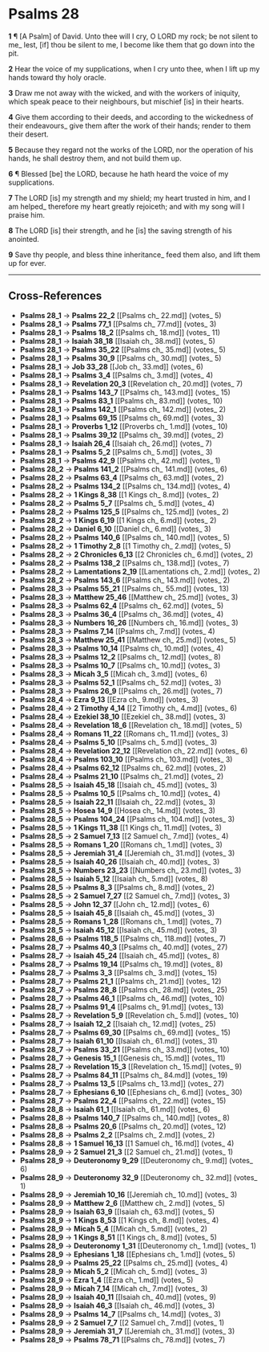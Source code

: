 # Psalms 28

**1** ¶ [A Psalm] of David. Unto thee will I cry, O LORD my rock; be not silent to me_ lest, [if] thou be silent to me, I become like them that go down into the pit.

**2** Hear the voice of my supplications, when I cry unto thee, when I lift up my hands toward thy holy oracle.

**3** Draw me not away with the wicked, and with the workers of iniquity, which speak peace to their neighbours, but mischief [is] in their hearts.

**4** Give them according to their deeds, and according to the wickedness of their endeavours_ give them after the work of their hands; render to them their desert.

**5** Because they regard not the works of the LORD, nor the operation of his hands, he shall destroy them, and not build them up.

**6** ¶ Blessed [be] the LORD, because he hath heard the voice of my supplications.

**7** The LORD [is] my strength and my shield; my heart trusted in him, and I am helped_ therefore my heart greatly rejoiceth; and with my song will I praise him.

**8** The LORD [is] their strength, and he [is] the saving strength of his anointed.

**9** Save thy people, and bless thine inheritance_ feed them also, and lift them up for ever.

---

## Cross-References

- **Psalms 28_1** → **Psalms 22_2** [[Psalms ch_ 22.md]] (votes_ 5)
- **Psalms 28_1** → **Psalms 77_1** [[Psalms ch_ 77.md]] (votes_ 3)
- **Psalms 28_1** → **Psalms 18_2** [[Psalms ch_ 18.md]] (votes_ 11)
- **Psalms 28_1** → **Isaiah 38_18** [[Isaiah ch_ 38.md]] (votes_ 5)
- **Psalms 28_1** → **Psalms 35_22** [[Psalms ch_ 35.md]] (votes_ 5)
- **Psalms 28_1** → **Psalms 30_9** [[Psalms ch_ 30.md]] (votes_ 5)
- **Psalms 28_1** → **Job 33_28** [[Job ch_ 33.md]] (votes_ 6)
- **Psalms 28_1** → **Psalms 3_4** [[Psalms ch_ 3.md]] (votes_ 4)
- **Psalms 28_1** → **Revelation 20_3** [[Revelation ch_ 20.md]] (votes_ 7)
- **Psalms 28_1** → **Psalms 143_7** [[Psalms ch_ 143.md]] (votes_ 15)
- **Psalms 28_1** → **Psalms 83_1** [[Psalms ch_ 83.md]] (votes_ 10)
- **Psalms 28_1** → **Psalms 142_1** [[Psalms ch_ 142.md]] (votes_ 2)
- **Psalms 28_1** → **Psalms 69_15** [[Psalms ch_ 69.md]] (votes_ 3)
- **Psalms 28_1** → **Proverbs 1_12** [[Proverbs ch_ 1.md]] (votes_ 10)
- **Psalms 28_1** → **Psalms 39_12** [[Psalms ch_ 39.md]] (votes_ 2)
- **Psalms 28_1** → **Isaiah 26_4** [[Isaiah ch_ 26.md]] (votes_ 7)
- **Psalms 28_1** → **Psalms 5_2** [[Psalms ch_ 5.md]] (votes_ 3)
- **Psalms 28_1** → **Psalms 42_9** [[Psalms ch_ 42.md]] (votes_ 1)
- **Psalms 28_2** → **Psalms 141_2** [[Psalms ch_ 141.md]] (votes_ 6)
- **Psalms 28_2** → **Psalms 63_4** [[Psalms ch_ 63.md]] (votes_ 2)
- **Psalms 28_2** → **Psalms 134_2** [[Psalms ch_ 134.md]] (votes_ 4)
- **Psalms 28_2** → **1 Kings 8_38** [[1 Kings ch_ 8.md]] (votes_ 2)
- **Psalms 28_2** → **Psalms 5_7** [[Psalms ch_ 5.md]] (votes_ 4)
- **Psalms 28_2** → **Psalms 125_5** [[Psalms ch_ 125.md]] (votes_ 2)
- **Psalms 28_2** → **1 Kings 6_19** [[1 Kings ch_ 6.md]] (votes_ 2)
- **Psalms 28_2** → **Daniel 6_10** [[Daniel ch_ 6.md]] (votes_ 3)
- **Psalms 28_2** → **Psalms 140_6** [[Psalms ch_ 140.md]] (votes_ 5)
- **Psalms 28_2** → **1 Timothy 2_8** [[1 Timothy ch_ 2.md]] (votes_ 5)
- **Psalms 28_2** → **2 Chronicles 6_13** [[2 Chronicles ch_ 6.md]] (votes_ 2)
- **Psalms 28_2** → **Psalms 138_2** [[Psalms ch_ 138.md]] (votes_ 7)
- **Psalms 28_2** → **Lamentations 2_19** [[Lamentations ch_ 2.md]] (votes_ 2)
- **Psalms 28_2** → **Psalms 143_6** [[Psalms ch_ 143.md]] (votes_ 2)
- **Psalms 28_3** → **Psalms 55_21** [[Psalms ch_ 55.md]] (votes_ 13)
- **Psalms 28_3** → **Matthew 25_46** [[Matthew ch_ 25.md]] (votes_ 3)
- **Psalms 28_3** → **Psalms 62_4** [[Psalms ch_ 62.md]] (votes_ 5)
- **Psalms 28_3** → **Psalms 36_4** [[Psalms ch_ 36.md]] (votes_ 4)
- **Psalms 28_3** → **Numbers 16_26** [[Numbers ch_ 16.md]] (votes_ 3)
- **Psalms 28_3** → **Psalms 7_14** [[Psalms ch_ 7.md]] (votes_ 4)
- **Psalms 28_3** → **Matthew 25_41** [[Matthew ch_ 25.md]] (votes_ 5)
- **Psalms 28_3** → **Psalms 10_14** [[Psalms ch_ 10.md]] (votes_ 4)
- **Psalms 28_3** → **Psalms 12_2** [[Psalms ch_ 12.md]] (votes_ 8)
- **Psalms 28_3** → **Psalms 10_7** [[Psalms ch_ 10.md]] (votes_ 3)
- **Psalms 28_3** → **Micah 3_5** [[Micah ch_ 3.md]] (votes_ 6)
- **Psalms 28_3** → **Psalms 52_1** [[Psalms ch_ 52.md]] (votes_ 3)
- **Psalms 28_3** → **Psalms 26_9** [[Psalms ch_ 26.md]] (votes_ 7)
- **Psalms 28_4** → **Ezra 9_13** [[Ezra ch_ 9.md]] (votes_ 3)
- **Psalms 28_4** → **2 Timothy 4_14** [[2 Timothy ch_ 4.md]] (votes_ 6)
- **Psalms 28_4** → **Ezekiel 38_10** [[Ezekiel ch_ 38.md]] (votes_ 3)
- **Psalms 28_4** → **Revelation 18_6** [[Revelation ch_ 18.md]] (votes_ 5)
- **Psalms 28_4** → **Romans 11_22** [[Romans ch_ 11.md]] (votes_ 3)
- **Psalms 28_4** → **Psalms 5_10** [[Psalms ch_ 5.md]] (votes_ 3)
- **Psalms 28_4** → **Revelation 22_12** [[Revelation ch_ 22.md]] (votes_ 6)
- **Psalms 28_4** → **Psalms 103_10** [[Psalms ch_ 103.md]] (votes_ 3)
- **Psalms 28_4** → **Psalms 62_12** [[Psalms ch_ 62.md]] (votes_ 2)
- **Psalms 28_4** → **Psalms 21_10** [[Psalms ch_ 21.md]] (votes_ 2)
- **Psalms 28_5** → **Isaiah 45_18** [[Isaiah ch_ 45.md]] (votes_ 3)
- **Psalms 28_5** → **Psalms 10_5** [[Psalms ch_ 10.md]] (votes_ 4)
- **Psalms 28_5** → **Isaiah 22_11** [[Isaiah ch_ 22.md]] (votes_ 3)
- **Psalms 28_5** → **Hosea 14_9** [[Hosea ch_ 14.md]] (votes_ 3)
- **Psalms 28_5** → **Psalms 104_24** [[Psalms ch_ 104.md]] (votes_ 3)
- **Psalms 28_5** → **1 Kings 11_38** [[1 Kings ch_ 11.md]] (votes_ 3)
- **Psalms 28_5** → **2 Samuel 7_13** [[2 Samuel ch_ 7.md]] (votes_ 4)
- **Psalms 28_5** → **Romans 1_20** [[Romans ch_ 1.md]] (votes_ 3)
- **Psalms 28_5** → **Jeremiah 31_4** [[Jeremiah ch_ 31.md]] (votes_ 3)
- **Psalms 28_5** → **Isaiah 40_26** [[Isaiah ch_ 40.md]] (votes_ 3)
- **Psalms 28_5** → **Numbers 23_23** [[Numbers ch_ 23.md]] (votes_ 3)
- **Psalms 28_5** → **Isaiah 5_12** [[Isaiah ch_ 5.md]] (votes_ 8)
- **Psalms 28_5** → **Psalms 8_3** [[Psalms ch_ 8.md]] (votes_ 2)
- **Psalms 28_5** → **2 Samuel 7_27** [[2 Samuel ch_ 7.md]] (votes_ 3)
- **Psalms 28_5** → **John 12_37** [[John ch_ 12.md]] (votes_ 6)
- **Psalms 28_5** → **Isaiah 45_8** [[Isaiah ch_ 45.md]] (votes_ 3)
- **Psalms 28_5** → **Romans 1_28** [[Romans ch_ 1.md]] (votes_ 7)
- **Psalms 28_5** → **Isaiah 45_12** [[Isaiah ch_ 45.md]] (votes_ 3)
- **Psalms 28_6** → **Psalms 118_5** [[Psalms ch_ 118.md]] (votes_ 7)
- **Psalms 28_7** → **Psalms 40_3** [[Psalms ch_ 40.md]] (votes_ 27)
- **Psalms 28_7** → **Isaiah 45_24** [[Isaiah ch_ 45.md]] (votes_ 8)
- **Psalms 28_7** → **Psalms 19_14** [[Psalms ch_ 19.md]] (votes_ 8)
- **Psalms 28_7** → **Psalms 3_3** [[Psalms ch_ 3.md]] (votes_ 15)
- **Psalms 28_7** → **Psalms 21_1** [[Psalms ch_ 21.md]] (votes_ 12)
- **Psalms 28_7** → **Psalms 28_8** [[Psalms ch_ 28.md]] (votes_ 25)
- **Psalms 28_7** → **Psalms 46_1** [[Psalms ch_ 46.md]] (votes_ 10)
- **Psalms 28_7** → **Psalms 91_4** [[Psalms ch_ 91.md]] (votes_ 13)
- **Psalms 28_7** → **Revelation 5_9** [[Revelation ch_ 5.md]] (votes_ 10)
- **Psalms 28_7** → **Isaiah 12_2** [[Isaiah ch_ 12.md]] (votes_ 25)
- **Psalms 28_7** → **Psalms 69_30** [[Psalms ch_ 69.md]] (votes_ 15)
- **Psalms 28_7** → **Isaiah 61_10** [[Isaiah ch_ 61.md]] (votes_ 31)
- **Psalms 28_7** → **Psalms 33_21** [[Psalms ch_ 33.md]] (votes_ 10)
- **Psalms 28_7** → **Genesis 15_1** [[Genesis ch_ 15.md]] (votes_ 11)
- **Psalms 28_7** → **Revelation 15_3** [[Revelation ch_ 15.md]] (votes_ 9)
- **Psalms 28_7** → **Psalms 84_11** [[Psalms ch_ 84.md]] (votes_ 19)
- **Psalms 28_7** → **Psalms 13_5** [[Psalms ch_ 13.md]] (votes_ 27)
- **Psalms 28_7** → **Ephesians 6_10** [[Ephesians ch_ 6.md]] (votes_ 30)
- **Psalms 28_7** → **Psalms 22_4** [[Psalms ch_ 22.md]] (votes_ 15)
- **Psalms 28_8** → **Isaiah 61_1** [[Isaiah ch_ 61.md]] (votes_ 6)
- **Psalms 28_8** → **Psalms 140_7** [[Psalms ch_ 140.md]] (votes_ 8)
- **Psalms 28_8** → **Psalms 20_6** [[Psalms ch_ 20.md]] (votes_ 12)
- **Psalms 28_8** → **Psalms 2_2** [[Psalms ch_ 2.md]] (votes_ 2)
- **Psalms 28_8** → **1 Samuel 16_13** [[1 Samuel ch_ 16.md]] (votes_ 4)
- **Psalms 28_9** → **2 Samuel 21_3** [[2 Samuel ch_ 21.md]] (votes_ 1)
- **Psalms 28_9** → **Deuteronomy 9_29** [[Deuteronomy ch_ 9.md]] (votes_ 6)
- **Psalms 28_9** → **Deuteronomy 32_9** [[Deuteronomy ch_ 32.md]] (votes_ 1)
- **Psalms 28_9** → **Jeremiah 10_16** [[Jeremiah ch_ 10.md]] (votes_ 3)
- **Psalms 28_9** → **Matthew 2_6** [[Matthew ch_ 2.md]] (votes_ 5)
- **Psalms 28_9** → **Isaiah 63_9** [[Isaiah ch_ 63.md]] (votes_ 5)
- **Psalms 28_9** → **1 Kings 8_53** [[1 Kings ch_ 8.md]] (votes_ 4)
- **Psalms 28_9** → **Micah 5_4** [[Micah ch_ 5.md]] (votes_ 2)
- **Psalms 28_9** → **1 Kings 8_51** [[1 Kings ch_ 8.md]] (votes_ 5)
- **Psalms 28_9** → **Deuteronomy 1_31** [[Deuteronomy ch_ 1.md]] (votes_ 1)
- **Psalms 28_9** → **Ephesians 1_18** [[Ephesians ch_ 1.md]] (votes_ 5)
- **Psalms 28_9** → **Psalms 25_22** [[Psalms ch_ 25.md]] (votes_ 4)
- **Psalms 28_9** → **Micah 5_2** [[Micah ch_ 5.md]] (votes_ 3)
- **Psalms 28_9** → **Ezra 1_4** [[Ezra ch_ 1.md]] (votes_ 5)
- **Psalms 28_9** → **Micah 7_14** [[Micah ch_ 7.md]] (votes_ 3)
- **Psalms 28_9** → **Isaiah 40_11** [[Isaiah ch_ 40.md]] (votes_ 9)
- **Psalms 28_9** → **Isaiah 46_3** [[Isaiah ch_ 46.md]] (votes_ 3)
- **Psalms 28_9** → **Psalms 14_7** [[Psalms ch_ 14.md]] (votes_ 3)
- **Psalms 28_9** → **2 Samuel 7_7** [[2 Samuel ch_ 7.md]] (votes_ 1)
- **Psalms 28_9** → **Jeremiah 31_7** [[Jeremiah ch_ 31.md]] (votes_ 3)
- **Psalms 28_9** → **Psalms 78_71** [[Psalms ch_ 78.md]] (votes_ 7)

